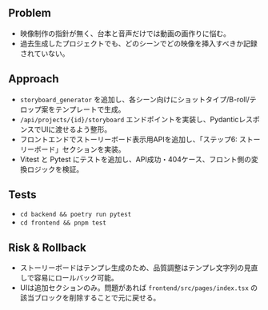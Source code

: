## Problem
- 映像制作の指針が無く、台本と音声だけでは動画の画作りに悩む。
- 過去生成したプロジェクトでも、どのシーンでどの映像を挿入すべきか記録されていない。

## Approach
- `storyboard_generator` を追加し、各シーン向けにショットタイプ/B-roll/テロップ案をテンプレートで生成。
- `/api/projects/{id}/storyboard` エンドポイントを実装し、PydanticレスポンスでUIに渡せるよう整形。
- フロントエンドでストーリーボード表示用APIを追加し、「ステップ6: ストーリーボード」セクションを実装。
- Vitest と Pytest にテストを追加し、API成功・404ケース、フロント側の変換ロジックを検証。

## Tests
- `cd backend && poetry run pytest`
- `cd frontend && pnpm test`

## Risk & Rollback
- ストーリーボードはテンプレ生成のため、品質調整はテンプレ文字列の見直しで容易にロールバック可能。
- UIは追加セクションのみ。問題があれば `frontend/src/pages/index.tsx` の該当ブロックを削除することで元に戻せる。
